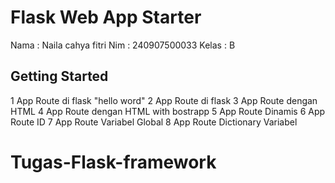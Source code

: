 # Flask Web App Starter

Nama : Naila cahya fitri
Nim : 240907500033
Kelas : B

## Getting Started
1 App Route di flask "hello word"
2 App Route di flask
3 App Route dengan HTML
4 App Route dengan HTML with bostrapp
5 App Route Dinamis
6 App Route ID
7 App Route Variabel Global
8 App Route Dictionary Variabel

# Tugas-Flask-framework
